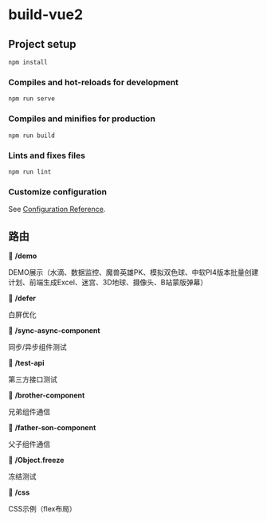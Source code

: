 # build-vue2

## Project setup
```
npm install
```

### Compiles and hot-reloads for development
```
npm run serve
```

### Compiles and minifies for production
```
npm run build
```

### Lints and fixes files
```
npm run lint
```

### Customize configuration
See [Configuration Reference](https://cli.vuejs.org/config/).

## 路由

📖 **/demo**

DEMO展示（水滴、数据监控、魔兽英雄PK、模拟双色球、中软PI4版本批量创建计划、前端生成Excel、迷宫、3D地球、摄像头、B站蒙版弹幕）

📖 **/defer**

白屏优化

📖 **/sync-async-component**

同步/异步组件测试

📖 **/test-api**

第三方接口测试

📖 **/brother-component**

兄弟组件通信

📖 **/father-son-component**

父子组件通信

📖 **/Object.freeze**

冻结测试

📖 **/css**

CSS示例（flex布局）
